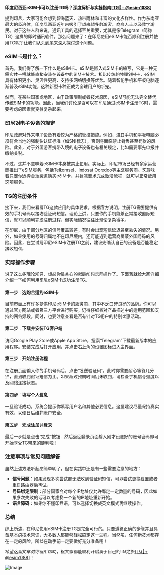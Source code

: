 **印度尼西亚eSIM卡可以注册TG吗？深度解析与实操指南[[TG💪+ @esim1088](https://t.me/s/esim1088)]**

提到印尼，大家可能会想到碧海蓝天、热带雨林和丰富的文化多样性。作为东南亚最大的经济体，印度尼西亚近年来吸引了越来越多的游客、商务人士以及数字游民。对于这些人群来说，通讯工具的选择至关重要，尤其是像Telegram（简称TG）这样的即时通讯软件。那么问题来了：在印尼使用eSIM卡能否顺利注册并使用TG呢？让我们从头到尾来深入探讨这个问题。

### eSIM卡是什么？

首先，我们得了解一下什么是eSIM卡。eSIM是嵌入式SIM卡的缩写，它是一种无需实体卡槽就能直接安装在设备中的SIM卡技术。相比传统的物理SIM卡，eSIM具有体积更小、灵活性更高、支持多网络切换等优势。随着智能手机和平板电脑逐渐普及eSIM功能，这种新型卡种正成为全球用户的新宠。

然而，在某些国家或地区，由于政策限制或者技术原因，eSIM可能无法完全替代传统SIM卡的功能。因此，当我们讨论是否可以在印尼通过eSIM卡注册TG时，需要考虑的因素就变得复杂起来。

### 印尼对电子设备的规定

印尼政府对外来电子设备有着较为严格的管控措施。例如，进口手机和平板电脑必须符合当地的强制性认证标准（如SNI标志），否则将面临禁止销售甚至罚款的风险。此外，对于外国游客携带入境的电子设备也有相关规定，比如需要事先申报并缴纳关税。

不过，这并不意味着eSIM卡本身被禁止使用。实际上，印尼市场已经有多家运营商推出了eSIM服务，包括Telkomsel、Indosat Ooredoo等主流服务商。这意味着只要你选择合法渠道购买eSIM卡，并按照要求完成激活流程，就可以正常使用这项服务。

### TG的注册条件

接下来，我们来看看TG这款应用的具体要求。根据官方说明，注册TG需要提供有效的手机号码以接收验证码短信。理论上讲，只要你的手机能够正常接收国际短信，就可以顺利完成注册过程。但实际情况往往比理论复杂得多。

在印尼，由于部分地区的信号覆盖较差，有时会出现短信延迟甚至丢失的情况。另外，如果使用的号码归属地不在印尼境内，还可能遇到运营商屏蔽外国号码的风险。因此，在尝试用印尼eSIM卡注册TG之前，建议先确认自己的设备是否能稳定接收短信。

### 实际操作步骤

说了这么多理论知识，想必你最关心的就是如何实际操作了。下面我就给大家详细介绍一下如何利用印尼eSIM卡成功注册TG。

#### 第一步：选购合适的eSIM卡

目前市面上有许多提供印尼eSIM卡的服务商，其中不乏口碑良好的品牌。你可以通过官方网站或者第三方平台进行购买，记得仔细核对产品描述中的适用范围和支持的网络频段。同时，也要注意查看是否有针对TG用户的特别优惠活动。

#### 第二步：下载并安装TG客户端

访问Google Play Store或Apple App Store，搜索“Telegram”下载最新版本的应用程序。安装完成后打开应用，并点击右上角的设置图标进入主界面。

#### 第三步：开始注册流程

在注册页面输入你的手机号码后，点击“发送验证码”。此时你需要耐心等待几分钟，直到收到验证短信为止。如果超过预期时间仍未收到，请检查手机信号强度以及网络连接状态。

#### 第四步：填写个人信息

一旦验证成功，系统会提示你填写用户名和其他必要信息。这里建议尽量保持真实有效，以便日后维护账户安全。

#### 第五步：完成注册并登录

最后一步就是点击“完成”按钮，然后返回登录页面输入刚才设置好的账号密码即可开始享受TG带来的便利啦！

### 注意事项与常见问题解答

虽然上述方法听起来简单明了，但在实践中还是有一些需要注意的地方：

- **信号问题**：如果发现多次尝试都无法收到验证码短信，可以尝试更换位置或者重启路由器后再试。
- **号码绑定限制**：部分国家会对每个IP地址仅允许绑定一定数量的号码，因此如果多次失败的话可以考虑换一个新的IP地址重新开始。
- **语言障碍**：如果你不懂印尼语，可以选择切换成英文模式再继续操作。

### 总结

综上所述，在印尼使用eSIM卡注册TG是完全可行的。只要遵循正确的步骤并且具备基本的技术常识，大多数人都能够轻松搞定这一过程。当然啦，任何新技术都存在一定的风险，所以在动手前一定要做好充分准备哦！

希望这篇文章对你有所帮助，祝大家都能顺利开启属于自己的TG之旅[[TG💪+ @esim1088](https://t.me/s/esim1088)]！

![Image](https://i.postimg.cc/4NQfJmqS/Snipaste-2025-05-13-00-14-12.png)